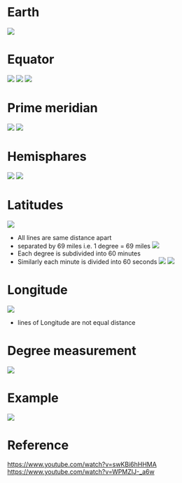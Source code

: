# Earth
![](assets/earth.png)
# Equator 
![](assets/equator.png)
![](assets/tropics.png)
![](assets/arctic-circles.png)
# Prime meridian
![](assets/prime-meridian.png)
![](assets/prime-meridian-0-degree.png)
# Hemisphares
![](assets/east-west-hemisphares.png)
![](assets/north-south-hemisphares.png)
# Latitudes
![](assets/latitude-circle-of-lines.png)
- All lines are same distance apart
- separated by 69 miles i.e. 1 degree = 69 miles
![](assets/latitude-degree.png)
- Each degree is subdivided into 60 minutes 
- Similarly each minute is divided into 60 seconds
![](assets/latitude-lines.png)
![](assets/latitude-north-south.png)
# Longitude
![](assets/longitude-meridians.png)
- lines of Longitude are not equal distance
# Degree measurement
![](assets/earth-degree-measurment.png)
# Example
![](assets/sandiego-example.png)
# Reference
https://www.youtube.com/watch?v=swKBi6hHHMA
https://www.youtube.com/watch?v=WPMZIJ-_a6w
